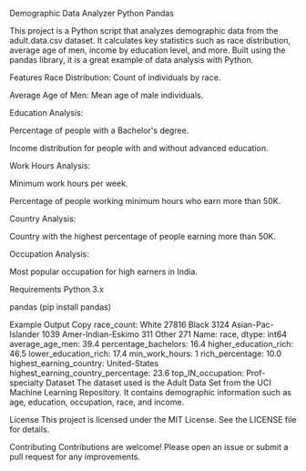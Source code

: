 Demographic Data Analyzer
Python
Pandas

This project is a Python script that analyzes demographic data from the adult.data.csv dataset. It calculates key statistics such as race distribution, average age of men, income by education level, and more. Built using the pandas library, it is a great example of data analysis with Python.

Features
Race Distribution: Count of individuals by race.

Average Age of Men: Mean age of male individuals.

Education Analysis:

Percentage of people with a Bachelor's degree.

Income distribution for people with and without advanced education.

Work Hours Analysis:

Minimum work hours per week.

Percentage of people working minimum hours who earn more than 50K.

Country Analysis:

Country with the highest percentage of people earning more than 50K.

Occupation Analysis:

Most popular occupation for high earners in India.

Requirements
Python 3.x

pandas (pip install pandas)


Example Output
Copy
race_count: White                 27816
Black                  3124
Asian-Pac-Islander     1039
Amer-Indian-Eskimo      311
Other                   271
Name: race, dtype: int64
average_age_men: 39.4
percentage_bachelors: 16.4
higher_education_rich: 46.5
lower_education_rich: 17.4
min_work_hours: 1
rich_percentage: 10.0
highest_earning_country: United-States
highest_earning_country_percentage: 23.6
top_IN_occupation: Prof-specialty
Dataset
The dataset used is the Adult Data Set from the UCI Machine Learning Repository. It contains demographic information such as age, education, occupation, race, and income.

License
This project is licensed under the MIT License. See the LICENSE file for details.

Contributing
Contributions are welcome! Please open an issue or submit a pull request for any improvements.
